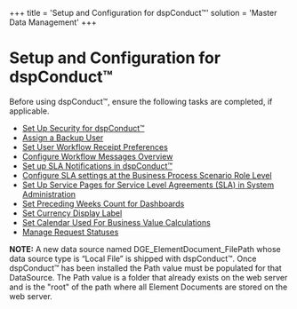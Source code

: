 +++
title = 'Setup and Configuration for dspConduct™'
solution = 'Master Data Management'
+++

# Setup and Configuration for dspConduct™

Before using dspConduct™, ensure the following tasks are completed, if
applicable.

  - [Set Up Security for
    dspConduct™](../Config/Set_Up_Security_for_dspConduct)
  - [Assign a Backup User](../Config/Assign_a_Backup_User)
  - [Set User Workflow Receipt
    Preferences](../Config/Set_User_Workflow_Receipt_Preferences)
  - [Configure Workflow Messages
    Overview](../Config/Configure_Workflow_Messages_Overview)
  - [Set up SLA Notifications in
    dspConduct™](../Config/Set_Up_SLA_Notifications)
  - [Configure SLA settings at the Business Process Scenario Role
    Level](../Config/Configure_SLA_Settings_at_the_BPSR_Level)
  - [Set Up Service Pages for Service Level Agreements (SLA) in System
    Administration](../../../Platform/Sys_Admin/Use_Cases/Set_Up_Service_Pages_for_Service_Level_Agreements_SLA_in_System_Administration)
  - [Set Preceding Weeks Count for
    Dashboards](../Config/Set_Preceding_Weeks_Count_for_Dashboards)
  - [Set Currency Display
    Label](../Config/Set_Currency_Display_Label)
  - [Set Calendar Used For Business Value
    Calculations](../Config/Set_Calendar_Used_For_Business_Value_Calculations)
  - [Manage Request Statuses](../Config/Manage_Request_Statuses)

<span style="font-weight: bold;">NOTE:</span> A new data source named
DGE\_ElementDocument\_FilePath whose data source type is “Local File” is
shipped with dspConduct™. Once dspConduct™ has been installed the Path
value must be populated for that DataSource. The Path value is a folder
that already exists on the web server and is the "root" of the path
where all Element Documents are stored on the web server.
